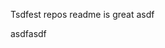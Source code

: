 Tsdfest repos readme is great asdf







asdfasdf


























































